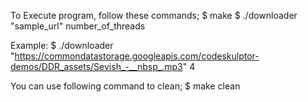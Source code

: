 To Execute program, follow these commands;
$ make
$ ./downloader "sample_url" number_of_threads

Example:
$ ./downloader "https://commondatastorage.googleapis.com/codeskulptor-demos/DDR_assets/Sevish_-__nbsp_.mp3" 4

You can use following command to clean;
$ make clean
